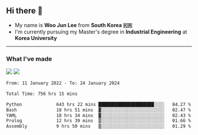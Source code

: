 ## Hi there 👋

- My name is **Woo Jun Lee** from **South Korea 🇰🇷**
- I'm currently pursuing my Master's degree in **Industrial Engineering** at **Korea University**

---

### What I've made

<a href="https://share.streamlit.io/tomtom1103/kuiai_hackathon_2022/main/JL_app.py"><img src="https://img.shields.io/badge/Journey Lee-161B22?style=for-the-badge&logo=streamlit&logoColor=FF4B4B"/></a> <a href="https://jeon-100.github.io/Dangzang/"><img src="https://img.shields.io/badge/당신을 위한 장학금, 당장!-161B22?style=for-the-badge&logo=react&logoColor=#61DAFB"/></a>

<!--START_SECTION:waka-->

```txt
From: 11 January 2022 - To: 24 January 2024

Total Time: 756 hrs 15 mins

Python             643 hrs 22 mins █████████████████████░░░░   84.27 %
Bash               18 hrs 51 mins  ▓░░░░░░░░░░░░░░░░░░░░░░░░   02.47 %
YAML               18 hrs 34 mins  ▓░░░░░░░░░░░░░░░░░░░░░░░░   02.43 %
Prolog             12 hrs 39 mins  ▒░░░░░░░░░░░░░░░░░░░░░░░░   01.66 %
Assembly           9 hrs 50 mins   ▒░░░░░░░░░░░░░░░░░░░░░░░░   01.29 %
```

<!--END_SECTION:waka-->
